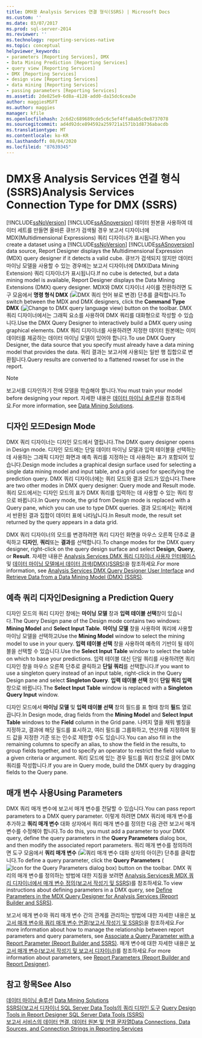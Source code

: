 ```yaml
---
title: DMX용 Analysis Services 연결 형식(SSRS) | Microsoft Docs
ms.custom: ''
ms.date: 03/07/2017
ms.prod: sql-server-2014
ms.reviewer: ''
ms.technology: reporting-services-native
ms.topic: conceptual
helpviewer_keywords:
- parameters [Reporting Services], DMX
- Data Mining Prediction [Reporting Services]
- query view [Reporting Services]
- DMX [Reporting Services]
- design view [Reporting Services]
- data mining [Reporting Services]
- passing parameters [Reporting Services]
ms.assetid: 2de825e9-6d8a-4128-add0-da15dc6cea3e
author: maggiesMSFT
ms.author: maggies
manager: kfile
ms.openlocfilehash: 2c6d2c689689cde5c6c5ef4ffa8ab5c0e8737078
ms.sourcegitcommit: ad4d92dce894592a259721a1571b1d8736abacdb
ms.translationtype: MT
ms.contentlocale: ko-KR
ms.lasthandoff: 08/04/2020
ms.locfileid: "87639345"
---
```

# <a name="analysis-services-connection-type-for-dmx-ssrs"></a><span data-ttu-id="b9715-102">DMX용 Analysis Services 연결 형식(SSRS)</span><span class="sxs-lookup"><span data-stu-id="b9715-102">Analysis Services Connection Type for DMX (SSRS)</span></span>
  <span data-ttu-id="b9715-103">[!INCLUDE[ssNoVersion](../../includes/ssnoversion-md.md)] [!INCLUDE[ssASnoversion](../../includes/ssasnoversion-md.md)] 데이터 원본을 사용하여 데이터 세트를 만들면 올바른 큐브가 검색될 경우 보고서 디자이너에 MDX(Multidimensional Expressions) 쿼리 디자이너가 표시됩니다.</span><span class="sxs-lookup"><span data-stu-id="b9715-103">When you create a dataset using a [!INCLUDE[ssNoVersion](../../includes/ssnoversion-md.md)] [!INCLUDE[ssASnoversion](../../includes/ssasnoversion-md.md)] data source, Report Designer displays the Multidimensional Expression (MDX) query designer if it detects a valid cube.</span></span> <span data-ttu-id="b9715-104">큐브가 검색되지 않지만 데이터 마이닝 모델을 사용할 수 있는 경우에는 보고서 디자이너에 DMX(Data Mining Extension) 쿼리 디자이너가 표시됩니다.</span><span class="sxs-lookup"><span data-stu-id="b9715-104">If no cube is detected, but a data mining model is available, Report Designer displays the Data Mining Extensions (DMX) query designer.</span></span> <span data-ttu-id="b9715-105">MDX와 DMX 디자이너 사이를 전환하려면 도구 모음에서 **명령 형식 DMX** (![DMX 쿼리 언어 뷰로 변경](../media/rsqdicon-commandtypedmx.gif "DMX 쿼리 언어 뷰로 변경")) 단추를 클릭합니다.</span><span class="sxs-lookup"><span data-stu-id="b9715-105">To switch between the MDX and DMX designers, click the **Command Type DMX** (![Change to DMX query language view](../media/rsqdicon-commandtypedmx.gif "Change to DMX query language view")) button on the toolbar.</span></span> <span data-ttu-id="b9715-106">DMX 쿼리 디자이너에서는 그래픽 요소를 사용하여 DMX 쿼리를 대화형으로 작성할 수 있습니다.</span><span class="sxs-lookup"><span data-stu-id="b9715-106">Use the DMX Query Designer to interactively build a DMX query using graphical elements.</span></span> <span data-ttu-id="b9715-107">DMX 쿼리 디자이너를 사용하려면 지정한 데이터 원본에는 이미 데이터를 제공하는 데이터 마이닝 모델이 있어야 합니다.</span><span class="sxs-lookup"><span data-stu-id="b9715-107">To use DMX Query Designer, the data source that you specify must already have a data mining model that provides the data.</span></span> <span data-ttu-id="b9715-108">쿼리 결과는 보고서에 사용되는 일반 행 집합으로 변환됩니다.</span><span class="sxs-lookup"><span data-stu-id="b9715-108">Query results are converted to a flattened rowset for use in the report.</span></span>  
  
> [!NOTE]  
>  <span data-ttu-id="b9715-109">보고서를 디자인하기 전에 모델을 학습해야 합니다.</span><span class="sxs-lookup"><span data-stu-id="b9715-109">You must train your model before designing your report.</span></span> <span data-ttu-id="b9715-110">자세한 내용은 [데이터 마이닝 솔루션](https://docs.microsoft.com/analysis-services/data-mining/data-mining-solutions)을 참조하세요.</span><span class="sxs-lookup"><span data-stu-id="b9715-110">For more information, see [Data Mining Solutions](https://docs.microsoft.com/analysis-services/data-mining/data-mining-solutions).</span></span>  
  
## <a name="design-mode"></a><span data-ttu-id="b9715-111">디자인 모드</span><span class="sxs-lookup"><span data-stu-id="b9715-111">Design Mode</span></span>  
 <span data-ttu-id="b9715-112">DMX 쿼리 디자이너는 디자인 모드에서 열립니다.</span><span class="sxs-lookup"><span data-stu-id="b9715-112">The DMX query designer opens in Design mode.</span></span> <span data-ttu-id="b9715-113">디자인 모드에는 단일 데이터 마이닝 모델과 입력 테이블을 선택하는 데 사용하는 그래픽 디자인 화면과 예측 쿼리를 지정하는 데 사용하는 표가 포함되어 있습니다.</span><span class="sxs-lookup"><span data-stu-id="b9715-113">Design mode includes a graphical design surface used for selecting a single data mining model and input table, and a grid used for specifying the prediction query.</span></span> <span data-ttu-id="b9715-114">DMX 쿼리 디자이너에는 쿼리 모드와 결과 모드가 있습니다.</span><span class="sxs-lookup"><span data-stu-id="b9715-114">There are two other modes in DMX query designer: Query mode and Result mode.</span></span> <span data-ttu-id="b9715-115">쿼리 모드에서는 디자인 모드의 표가 DMX 쿼리를 입력하는 데 사용할 수 있는 쿼리 창으로 바뀝니다.</span><span class="sxs-lookup"><span data-stu-id="b9715-115">In Query mode, the grid from Design mode is replaced with a Query pane, which you can use to type DMX queries.</span></span> <span data-ttu-id="b9715-116">결과 모드에서는 쿼리에서 반환된 결과 집합이 데이터 표에 나타납니다.</span><span class="sxs-lookup"><span data-stu-id="b9715-116">In Result mode, the result set returned by the query appears in a data grid.</span></span>  
  
 <span data-ttu-id="b9715-117">DMX 쿼리 디자이너의 모드를 변경하려면 쿼리 디자인 화면을 마우스 오른쪽 단추로 클릭하고 **디자인**, **쿼리**또는 **결과**를 선택합니다.</span><span class="sxs-lookup"><span data-stu-id="b9715-117">To change modes for the DMX query designer, right-click on the query design surface and select **Design**, **Query**, or **Result**.</span></span> <span data-ttu-id="b9715-118">자세한 내용은 [Analysis Services DMX 쿼리 디자이너 사용자 인터페이스](analysis-services-dmx-query-designer-user-interface.md) 및 [데이터 마이닝 모델에서 데이터 검색&#40;DMX&#41;&#40;SSRS&#41;](retrieve-data-from-a-data-mining-model-dmx-ssrs.md)을 참조하세요.</span><span class="sxs-lookup"><span data-stu-id="b9715-118">For more information, see [Analysis Services DMX Query Designer User Interface](analysis-services-dmx-query-designer-user-interface.md) and [Retrieve Data from a Data Mining Model &#40;DMX&#41; &#40;SSRS&#41;](retrieve-data-from-a-data-mining-model-dmx-ssrs.md).</span></span>  
  
## <a name="designing-a-prediction-query"></a><span data-ttu-id="b9715-119">예측 쿼리 디자인</span><span class="sxs-lookup"><span data-stu-id="b9715-119">Designing a Prediction Query</span></span>  
 <span data-ttu-id="b9715-120">디자인 모드의 쿼리 디자인 창에는 **마이닝 모델** 창과 **입력 테이블 선택**창이 있습니다.</span><span class="sxs-lookup"><span data-stu-id="b9715-120">The Query Design pane of the Design mode contains two windows: **Mining Model** and **Select Input Table**.</span></span> <span data-ttu-id="b9715-121">**마이닝 모델** 창을 사용하여 쿼리에 사용할 마이닝 모델을 선택하고</span><span class="sxs-lookup"><span data-stu-id="b9715-121">Use the **Mining Model** window to select the mining model to use in your query.</span></span> <span data-ttu-id="b9715-122">**입력 테이블 선택** 창을 사용하여 예측의 기반이 될 테이블을 선택할 수 있습니다.</span><span class="sxs-lookup"><span data-stu-id="b9715-122">Use the **Select Input Table** window to select the table on which to base your predictions.</span></span> <span data-ttu-id="b9715-123">입력 테이블 대신 단일 쿼리를 사용하려면 쿼리 디자인 창을 마우스 오른쪽 단추로 클릭하고 **단일 쿼리**를 선택합니다.</span><span class="sxs-lookup"><span data-stu-id="b9715-123">If you want to use a singleton query instead of an input table, right-click in the Query Design pane and select **Singleton Query**.</span></span> <span data-ttu-id="b9715-124">**입력 테이블 선택** 창이 **단일 쿼리 입력** 창으로 바뀝니다.</span><span class="sxs-lookup"><span data-stu-id="b9715-124">The **Select Input Table** window is replaced with a **Singleton Query Input** window.</span></span>  
  
 <span data-ttu-id="b9715-125">디자인 모드에서 **마이닝 모델** 및 **입력 테이블 선택** 창의 필드를 표 형태 창의 **필드** 열로 끕니다.</span><span class="sxs-lookup"><span data-stu-id="b9715-125">In Design mode, drag fields from the **Mining Model** and **Select Input Table** windows to the **Field** column in the Grid pane.</span></span> <span data-ttu-id="b9715-126">나머지 열을 채워 별칭을 지정하고, 결과에 해당 필드를 표시하고, 여러 필드를 그룹화하고, 연산자를 지정하여 필드 값을 지정한 기준 또는 인수로 제한할 수도 있습니다.</span><span class="sxs-lookup"><span data-stu-id="b9715-126">You can also fill in the remaining columns to specify an alias, to show the field in the results, to group fields together, and to specify an operator to restrict the field value to a given criteria or argument.</span></span> <span data-ttu-id="b9715-127">쿼리 모드에 있는 경우 필드를 쿼리 창으로 끌어 DMX 쿼리를 작성합니다.</span><span class="sxs-lookup"><span data-stu-id="b9715-127">If you are in Query mode, build the DMX query by dragging fields to the Query pane.</span></span>  
  
## <a name="using-parameters"></a><span data-ttu-id="b9715-128">매개 변수 사용</span><span class="sxs-lookup"><span data-stu-id="b9715-128">Using Parameters</span></span>  
 <span data-ttu-id="b9715-129">DMX 쿼리 매개 변수에 보고서 매개 변수를 전달할 수 있습니다.</span><span class="sxs-lookup"><span data-stu-id="b9715-129">You can pass report parameters to a DMX query parameter.</span></span> <span data-ttu-id="b9715-130">이렇게 하려면 DMX 쿼리에 매개 변수를 추가하고 **쿼리 매개 변수** 대화 상자에서 쿼리 매개 변수를 정의한 다음 관련 보고서 매개 변수를 수정해야 합니다.</span><span class="sxs-lookup"><span data-stu-id="b9715-130">To do this, you must add a parameter to your DMX query, define the query parameters in the **Query Parameters** dialog box, and then modify the associated report parameters.</span></span> <span data-ttu-id="b9715-131">쿼리 매개 변수를 정의하려면 도구 모음에서 **쿼리 매개 변수** (![쿼리 매개 변수 대화 상자의 아이콘](../media/iconqueryparameter.gif "쿼리 매개 변수 대화 상자 아이콘")) 단추를 클릭합니다.</span><span class="sxs-lookup"><span data-stu-id="b9715-131">To define a query parameter, click the **Query Parameters** (![Icon for the Query Parameters dialog box](../media/iconqueryparameter.gif "Icon for the Query Parameters dialog box")) button on the toolbar.</span></span> <span data-ttu-id="b9715-132">DMX 쿼리의 매개 변수를 정의하는 방법에 대한 지침을 보려면 [Analysis Services용 MDX 쿼리 디자이너에서 매개 변수 정의&#40;보고서 작성기 및 SSRS&#41;](define-parameters-in-the-mdx-query-designer-for-analysis-services.md)를 참조하세요.</span><span class="sxs-lookup"><span data-stu-id="b9715-132">To view instructions about defining parameters in a DMX query, see [Define Parameters in the MDX Query Designer for Analysis Services &#40;Report Builder and SSRS&#41;](define-parameters-in-the-mdx-query-designer-for-analysis-services.md).</span></span>  
  
 <span data-ttu-id="b9715-133">보고서 매개 변수와 쿼리 매개 변수 간의 관계를 관리하는 방법에 대한 자세한 내용은 [보고서 매개 변수와 쿼리 매개 변수 연결&#40;보고서 작성기 및 SSRS&#41;](associate-a-query-parameter-with-a-report-parameter-report-builder-and-ssrs.md)을 참조하세요.</span><span class="sxs-lookup"><span data-stu-id="b9715-133">For more information about how to manage the relationship between report parameters and query parameters, see [Associate a Query Parameter with a Report Parameter &#40;Report Builder and SSRS&#41;](associate-a-query-parameter-with-a-report-parameter-report-builder-and-ssrs.md).</span></span> <span data-ttu-id="b9715-134">매개 변수에 대한 자세한 내용은 [보고서 매개 변수&#40;보고서 작성기 및 보고서 디자이너&#41;](../report-design/report-parameters-report-builder-and-report-designer.md)를 참조하세요.</span><span class="sxs-lookup"><span data-stu-id="b9715-134">For more information about parameters, see [Report Parameters &#40;Report Builder and Report Designer&#41;](../report-design/report-parameters-report-builder-and-report-designer.md).</span></span>  
  
## <a name="see-also"></a><span data-ttu-id="b9715-135">참고 항목</span><span class="sxs-lookup"><span data-stu-id="b9715-135">See Also</span></span>  
 <span data-ttu-id="b9715-136">[데이터 마이닝 솔루션](https://docs.microsoft.com/analysis-services/data-mining/data-mining-solutions) </span><span class="sxs-lookup"><span data-stu-id="b9715-136">[Data Mining Solutions](https://docs.microsoft.com/analysis-services/data-mining/data-mining-solutions) </span></span>  
 <span data-ttu-id="b9715-137">[SSRS&#41;&#40;보고서 디자이너 SQL Server Data Tools의 쿼리 디자인 도구](query-design-tools-ssrs.md) </span><span class="sxs-lookup"><span data-stu-id="b9715-137">[Query Design Tools in Report Designer SQL Server Data Tools &#40;SSRS&#41;](query-design-tools-ssrs.md) </span></span>  
 [<span data-ttu-id="b9715-138">보고서 서비스의 데이터 연결, 데이터 원본 및 연결 문자열</span><span class="sxs-lookup"><span data-stu-id="b9715-138">Data Connections, Data Sources, and Connection Strings in Reporting Services</span></span>](../data-connections-data-sources-and-connection-strings-in-reporting-services.md)  
  
  
